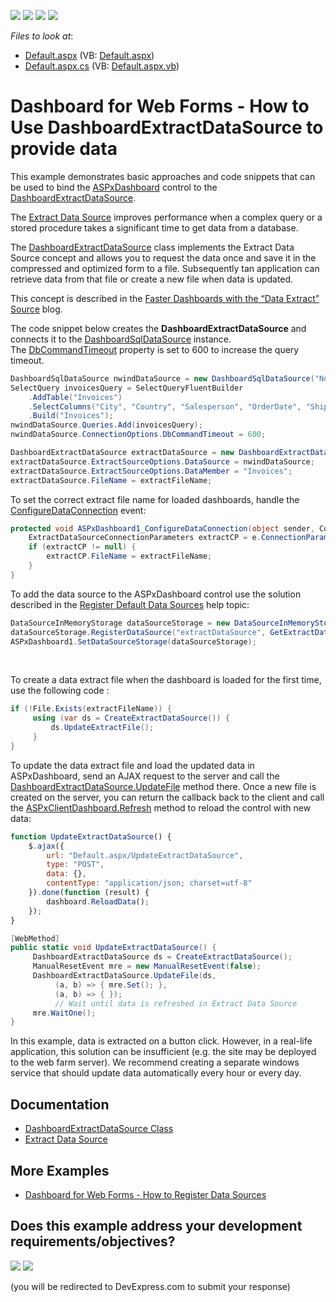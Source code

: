 <!-- default badges list -->
![](https://img.shields.io/endpoint?url=https://codecentral.devexpress.com/api/v1/VersionRange/128580409/19.2.3%2B)
[![](https://img.shields.io/badge/Open_in_DevExpress_Support_Center-FF7200?style=flat-square&logo=DevExpress&logoColor=white)](https://supportcenter.devexpress.com/ticket/details/T506198)
[![](https://img.shields.io/badge/📖_How_to_use_DevExpress_Examples-e9f6fc?style=flat-square)](https://docs.devexpress.com/GeneralInformation/403183)
[![](https://img.shields.io/badge/💬_Leave_Feedback-feecdd?style=flat-square)](#does-this-example-address-your-development-requirementsobjectives)
<!-- default badges end -->
<!-- default file list -->
*Files to look at*:

* [Default.aspx](./CS/ASP_WebDashboard/Default.aspx) (VB: [Default.aspx](./VB/ASP_WebDashboard/Default.aspx))
* [Default.aspx.cs](./CS/ASP_WebDashboard/Default.aspx.cs) (VB: [Default.aspx.vb](./VB/ASP_WebDashboard/Default.aspx.vb))
<!-- default file list end -->

# Dashboard for Web Forms - How to Use DashboardExtractDataSource to provide data

This example demonstrates basic approaches and code snippets that can be used to bind the [ASPxDashboard](https://docs.devexpress.com/Dashboard/DevExpress.DashboardWeb.ASPxDashboard) control to the [DashboardExtractDataSource](https://docs.devexpress.com/Dashboard/DevExpress.DashboardCommon.DashboardExtractDataSource). 

The [Extract Data Source](https://docs.devexpress.com/Dashboard/115900) improves performance when a complex query or a stored procedure takes a significant time to get data from a database. 

The [DashboardExtractDataSource](https://docs.devexpress.com/Dashboard/DevExpress.DashboardCommon.DashboardExtractDataSource) class implements the Extract Data Source concept and allows you to request the data once and save it in the compressed and optimized form to a file. Subsequently tan application can retrieve data from that file or create a new file when data is updated. 

This concept is described in the <a href="https://community.devexpress.com/blogs/news/archive/2016/08/16/faster-dashboards-with-the-data-extract-source.aspx">Faster Dashboards with the “Data Extract” Source</a> blog.

The code snippet below creates the **DashboardExtractDataSource** and connects it to the [DashboardSqlDataSource](https://docs.devexpress.com/Dashboard/DevExpress.DashboardCommon.DashboardSqlDataSource) instance. The [DbCommandTimeout](https://docs.devexpress.com/CoreLibraries/DevExpress.DataAccess.Sql.ConnectionOptions.DbCommandTimeout) property is set to 600 to increase the query timeout.


```cs
DashboardSqlDataSource nwindDataSource = new DashboardSqlDataSource("Northwind Invoices", "nwindConnection");
SelectQuery invoicesQuery = SelectQueryFluentBuilder
	.AddTable("Invoices")
	.SelectColumns("City", "Country", "Salesperson", "OrderDate", "Shippers.CompanyName", "ProductName", "UnitPrice", "Quantity", "Discount", "ExtendedPrice", "Freight")
	.Build("Invoices");
nwindDataSource.Queries.Add(invoicesQuery);
nwindDataSource.ConnectionOptions.DbCommandTimeout = 600;

DashboardExtractDataSource extractDataSource = new DashboardExtractDataSource("Invoices Extract Data Source");
extractDataSource.ExtractSourceOptions.DataSource = nwindDataSource;
extractDataSource.ExtractSourceOptions.DataMember = "Invoices";
extractDataSource.FileName = extractFileName;
```

To set the correct extract file name for loaded dashboards, handle the [ConfigureDataConnection](https://docs.devexpress.com/Dashboard/DevExpress.DashboardWeb.ASPxDashboard.ConfigureDataConnection) event:

```cs
protected void ASPxDashboard1_ConfigureDataConnection(object sender, ConfigureDataConnectionWebEventArgs e) {
	ExtractDataSourceConnectionParameters extractCP = e.ConnectionParameters as ExtractDataSourceConnectionParameters;
	if (extractCP != null) {
		extractCP.FileName = extractFileName;
	}
}
```

To add the data source to the ASPxDashboard control use the solution described in the [Register Default Data Sources](https://docs.devexpress.com/Dashboard/116300) help topic:


```cs
DataSourceInMemoryStorage dataSourceStorage = new DataSourceInMemoryStorage();
dataSourceStorage.RegisterDataSource("extractDataSource", GetExtractDataSource().SaveToXml());
ASPxDashboard1.SetDataSourceStorage(dataSourceStorage);
```

<p> </p>
<p>To create a data extract file when the dashboard is loaded for the first time, use the following code :</p>

```cs
if (!File.Exists(extractFileName)) {
     using (var ds = CreateExtractDataSource()) {
         ds.UpdateExtractFile();
     }
}
```

To update the data extract file and load the updated data in ASPxDashboard, send an AJAX request to the server and call the [DashboardExtractDataSource.UpdateFile](https://docs.devexpress.com/Dashboard/DevExpress.DashboardCommon.DashboardExtractDataSource.UpdateFile(DashboardExtractDataSource--Action-String--ExtractUpdateResult---Action-String--ExtractUpdateResult-)) method there. Once a new file is created on the server, you can return the callback back to the client and call the [ASPxClientDashboard.Refresh](https://docs.devexpress.com/Dashboard/js-ASPxClientDashboard?#js_ASPxClientDashboard_Refresh) method to reload the control with new data:

```js
function UpdateExtractDataSource() {
    $.ajax({
        url: "Default.aspx/UpdateExtractDataSource",
        type: "POST",
        data: {},
        contentType: "application/json; charset=utf-8"
    }).done(function (result) {
        dashboard.ReloadData();
    });
}
```

```cs
[WebMethod]
public static void UpdateExtractDataSource() {
     DashboardExtractDataSource ds = CreateExtractDataSource();
     ManualResetEvent mre = new ManualResetEvent(false);
     DashboardExtractDataSource.UpdateFile(ds,
          (a, b) => { mre.Set(); },
          (a, b) => { });
          // Wait until data is refreshed in Extract Data Source
     mre.WaitOne();
}
```

In this example, data is extracted on a button click. However, in a real-life application, this solution can be insufficient (e.g. the site may be deployed to the web farm server). We recommend creating a separate windows service that should update data automatically every hour or every day.

## Documentation

- [DashboardExtractDataSource Class](https://docs.devexpress.com/Dashboard/DevExpress.DashboardCommon.DashboardExtractDataSource)
- [Extract Data Source](https://docs.devexpress.com/Dashboard/115900/winforms-dashboard/winforms-designer/create-dashboards-in-the-winforms-designer/providing-data/extract-data-source)

## More Examples

- [Dashboard for Web Forms - How to Register Data Sources](https://github.com/DevExpress-Examples/asp-net-web-forms-dashboard-register-data-sources)
<!-- feedback -->
## Does this example address your development requirements/objectives?

[<img src="https://www.devexpress.com/support/examples/i/yes-button.svg"/>](https://www.devexpress.com/support/examples/survey.xml?utm_source=github&utm_campaign=web-forms-dashboard-extract-data-source&~~~was_helpful=yes) [<img src="https://www.devexpress.com/support/examples/i/no-button.svg"/>](https://www.devexpress.com/support/examples/survey.xml?utm_source=github&utm_campaign=web-forms-dashboard-extract-data-source&~~~was_helpful=no)

(you will be redirected to DevExpress.com to submit your response)
<!-- feedback end -->
